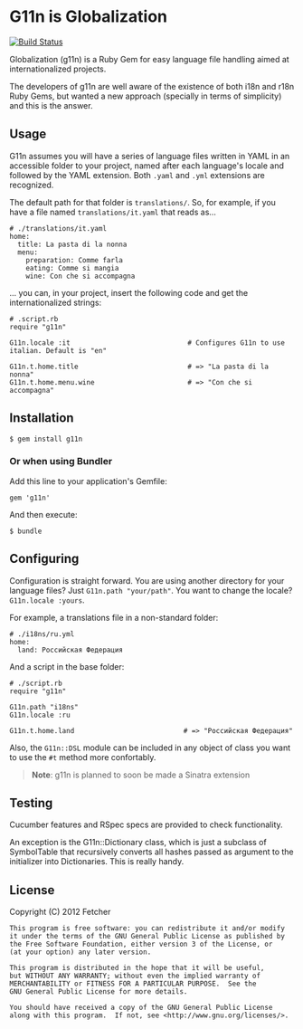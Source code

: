 # G11n is Globalization
[![Build Status](https://secure.travis-ci.org/Fetcher/g11n.png)](http://travis-ci.org/Fetcher/fetcher)

Globalization (g11n) is a Ruby Gem for easy language file handling aimed at internationalized projects.

The developers of g11n are well aware of the existence of both i18n and r18n Ruby Gems, but wanted a new approach (specially in terms of simplicity) and this is the answer.

## Usage

G11n assumes you will have a series of language files written in YAML in an accessible folder to your project, named after each language's locale and followed by the YAML extension. Both `.yaml` and `.yml` extensions are recognized.

The default path for that folder is `translations/`. So, for example, if you have a file named `translations/it.yaml` that reads as...

    # ./translations/it.yaml
    home:
      title: La pasta di la nonna
      menu:
        preparation: Comme farla
        eating: Comme si mangia
        wine: Con che si accompagna

... you can, in your project, insert the following code and get the internationalized strings:

    # .script.rb
    require "g11n"
    
    G11n.locale :it                             # Configures G11n to use italian. Default is "en"
    
    G11n.t.home.title                           # => "La pasta di la nonna"
    G11n.t.home.menu.wine                       # => "Con che si accompagna"
    
## Installation

    $ gem install g11n

### Or when using Bundler

Add this line to your application's Gemfile:

    gem 'g11n'

And then execute:

    $ bundle

## Configuring

Configuration is straight forward. You are using another directory for your language files? Just `G11n.path "your/path"`. You want to change the locale? `G11n.locale :yours`.

For example, a translations file in a non-standard folder:

    # ./i18ns/ru.yml
    home:
      land: Российская Федерация

And a script in the base folder:

    # ./script.rb
    require "g11n"
    
    G11n.path "i18ns"
    G11n.locale :ru
    
    G11n.t.home.land                           # => "Российская Федерация"

Also, the `G11n::DSL` module can be included in any object of class you want to use the `#t` method more confortably.

> **Note**: g11n is planned to soon be made a Sinatra extension

## Testing

Cucumber features and RSpec specs are provided to check functionality.

An exception is the G11n::Dictionary class, which is just a subclass of SymbolTable that recursively converts all hashes passed as argument to the initializer into Dictionaries. This is really handy.

## License

Copyright (C) 2012 Fetcher

    This program is free software: you can redistribute it and/or modify
    it under the terms of the GNU General Public License as published by
    the Free Software Foundation, either version 3 of the License, or
    (at your option) any later version.

    This program is distributed in the hope that it will be useful,
    but WITHOUT ANY WARRANTY; without even the implied warranty of
    MERCHANTABILITY or FITNESS FOR A PARTICULAR PURPOSE.  See the
    GNU General Public License for more details.

    You should have received a copy of the GNU General Public License
    along with this program.  If not, see <http://www.gnu.org/licenses/>.
